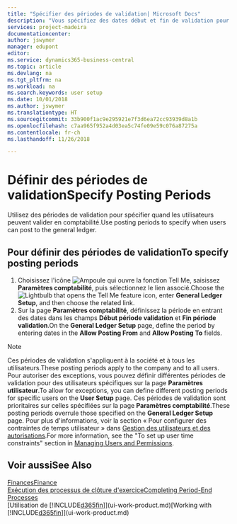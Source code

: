 ```yaml
---
title: "Spécifier des périodes de validation| Microsoft Docs"
description: "Vous spécifiez des dates début et fin de validation pour configurer quand les utilisateurs peuvent valider en comptabilité."
services: project-madeira
documentationcenter: 
author: jswymer
manager: edupont
editor: 
ms.service: dynamics365-business-central
ms.topic: article
ms.devlang: na
ms.tgt_pltfrm: na
ms.workload: na
ms.search.keywords: user setup
ms.date: 10/01/2018
ms.author: jswymer
ms.translationtype: HT
ms.sourcegitcommit: 33b900f1ac9e295921e7f3d6ea72cc93939d8a1b
ms.openlocfilehash: c7aa965f952a4d03ea5c74fe09e59c076a87275a
ms.contentlocale: fr-ch
ms.lasthandoff: 11/26/2018

---
```

# <a name="specify-posting-periods"></a><span data-ttu-id="4ed71-103">Définir des périodes de validation</span><span class="sxs-lookup"><span data-stu-id="4ed71-103">Specify Posting Periods</span></span>
<span data-ttu-id="4ed71-104">Utilisez des périodes de validation pour spécifier quand les utilisateurs peuvent valider en comptabilité.</span><span class="sxs-lookup"><span data-stu-id="4ed71-104">Use posting periods to specify when users can post to the general ledger.</span></span>  

## <a name="to-specify-posting-periods"></a><span data-ttu-id="4ed71-105">Pour définir des périodes de validation</span><span class="sxs-lookup"><span data-stu-id="4ed71-105">To specify posting periods</span></span>
1. <span data-ttu-id="4ed71-106">Choisissez l'icône ![Ampoule qui ouvre la fonction Tell Me](media/ui-search/search_small.png "Dites-moi ce que vous voulez faire"), saisissez **Paramètres comptabilité**, puis sélectionnez le lien associé.</span><span class="sxs-lookup"><span data-stu-id="4ed71-106">Choose the ![Lightbulb that opens the Tell Me feature](media/ui-search/search_small.png "Tell me what you want to do") icon, enter **General Ledger Setup**, and then choose the related link.</span></span>  
2. <span data-ttu-id="4ed71-107">Sur la page **Paramètres comptabilité**, définissez la période en entrant des dates dans les champs **Début période validation** et **Fin période validation**.</span><span class="sxs-lookup"><span data-stu-id="4ed71-107">On the **General Ledger Setup** page, define the period by entering dates in the **Allow Posting From** and **Allow Posting To** fields.</span></span>  

> [!NOTE]  
>   <span data-ttu-id="4ed71-108">Ces périodes de validation s'appliquent à la société et à tous les utilisateurs.</span><span class="sxs-lookup"><span data-stu-id="4ed71-108">These posting periods apply to the company and to all users.</span></span> <span data-ttu-id="4ed71-109">Pour autoriser des exceptions, vous pouvez définir différentes périodes de validation pour des utilisateurs spécifiques sur la page **Paramètres utilisateur**.</span><span class="sxs-lookup"><span data-stu-id="4ed71-109">To allow for exceptions, you can define different posting periods for specific users on the **User Setup** page.</span></span> <span data-ttu-id="4ed71-110">Ces périodes de validation sont prioritaires sur celles spécifiées sur la page **Paramètres comptabilité**.</span><span class="sxs-lookup"><span data-stu-id="4ed71-110">These posting periods overrule those specified on the **General Ledger Setup** page.</span></span> <span data-ttu-id="4ed71-111">Pour plus d'informations, voir la section « Pour configurer des contraintes de temps utilisateur » dans [Gestion des utilisateurs et des autorisations](ui-how-users-permissions.md).</span><span class="sxs-lookup"><span data-stu-id="4ed71-111">For more information, see the "To set up user time constraints" section in [Managing Users and Permissions](ui-how-users-permissions.md).</span></span>

## <a name="see-also"></a><span data-ttu-id="4ed71-112">Voir aussi</span><span class="sxs-lookup"><span data-stu-id="4ed71-112">See Also</span></span>
[<span data-ttu-id="4ed71-113">Finances</span><span class="sxs-lookup"><span data-stu-id="4ed71-113">Finance</span></span>](finance.md)  
[<span data-ttu-id="4ed71-114">Exécution des processus de clôture d'exercice</span><span class="sxs-lookup"><span data-stu-id="4ed71-114">Completing Period-End Processes</span></span>](year-how-complete-period-end-processes.md)  
<span data-ttu-id="4ed71-115">[Utilisation de [!INCLUDE[d365fin](includes/d365fin_md.md)]](ui-work-product.md)</span><span class="sxs-lookup"><span data-stu-id="4ed71-115">[Working with [!INCLUDE[d365fin](includes/d365fin_md.md)]](ui-work-product.md)</span></span>

